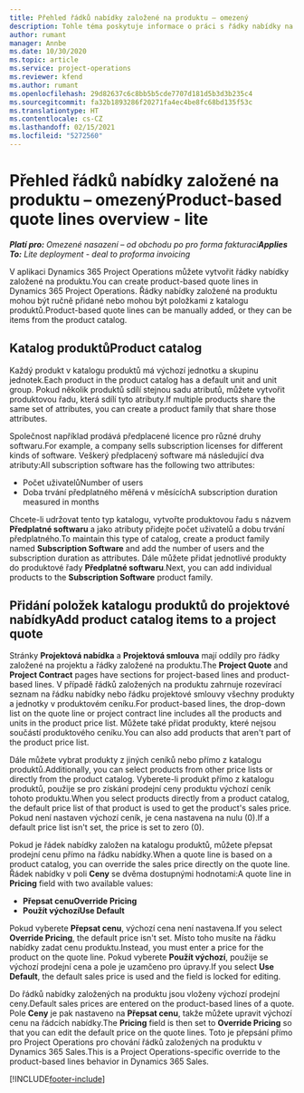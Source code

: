 ```yaml
---
title: Přehled řádků nabídky založené na produktu – omezený
description: Tohle téma poskytuje informace o práci s řádky nabídky na základě projektu.
author: rumant
manager: Annbe
ms.date: 10/30/2020
ms.topic: article
ms.service: project-operations
ms.reviewer: kfend
ms.author: rumant
ms.openlocfilehash: 29d82637c6c8bb5b5cde7707d181d5b3d3b235c4
ms.sourcegitcommit: fa32b1893286f20271fa4ec4be8fc68bd135f53c
ms.translationtype: HT
ms.contentlocale: cs-CZ
ms.lasthandoff: 02/15/2021
ms.locfileid: "5272560"
---
```

# <a name="product-based-quote-lines-overview---lite"></a><span data-ttu-id="38bf1-103">Přehled řádků nabídky založené na produktu – omezený</span><span class="sxs-lookup"><span data-stu-id="38bf1-103">Product-based quote lines overview - lite</span></span>

<span data-ttu-id="38bf1-104">_**Platí pro:** Omezené nasazení – od obchodu po pro forma fakturaci_</span><span class="sxs-lookup"><span data-stu-id="38bf1-104">_**Applies To:** Lite deployment - deal to proforma invoicing_</span></span>

<span data-ttu-id="38bf1-105">V aplikaci Dynamics 365 Project Operations můžete vytvořit řádky nabídky založené na produktu.</span><span class="sxs-lookup"><span data-stu-id="38bf1-105">You can create product-based quote lines in Dynamics 365 Project Operations.</span></span> <span data-ttu-id="38bf1-106">Řádky nabídky založené na produktu mohou být ručně přidané nebo mohou být položkami z katalogu produktů.</span><span class="sxs-lookup"><span data-stu-id="38bf1-106">Product-based quote lines can be manually added, or they can be items from the product catalog.</span></span>

## <a name="product-catalog"></a><span data-ttu-id="38bf1-107">Katalog produktů</span><span class="sxs-lookup"><span data-stu-id="38bf1-107">Product catalog</span></span>

<span data-ttu-id="38bf1-108">Každý produkt v katalogu produktů má výchozí jednotku a skupinu jednotek.</span><span class="sxs-lookup"><span data-stu-id="38bf1-108">Each product in the product catalog has a default unit and unit group.</span></span> <span data-ttu-id="38bf1-109">Pokud několik produktů sdílí stejnou sadu atributů, můžete vytvořit produktovou řadu, která sdílí tyto atributy.</span><span class="sxs-lookup"><span data-stu-id="38bf1-109">If multiple products share the same set of attributes, you can create a product family that share those attributes.</span></span> 

<span data-ttu-id="38bf1-110">Společnost například prodává předplacené licence pro různé druhy softwaru.</span><span class="sxs-lookup"><span data-stu-id="38bf1-110">For example, a company sells subscription licenses for different kinds of software.</span></span> <span data-ttu-id="38bf1-111">Veškerý předplacený software má následující dva atributy:</span><span class="sxs-lookup"><span data-stu-id="38bf1-111">All subscription software has the following two attributes:</span></span>

- <span data-ttu-id="38bf1-112">Počet uživatelů</span><span class="sxs-lookup"><span data-stu-id="38bf1-112">Number of users</span></span>
- <span data-ttu-id="38bf1-113">Doba trvání předplatného měřená v měsících</span><span class="sxs-lookup"><span data-stu-id="38bf1-113">A subscription duration measured in months</span></span>

<span data-ttu-id="38bf1-114">Chcete-li udržovat tento typ katalogu, vytvořte produktovou řadu s názvem **Předplatné softwaru** a jako atributy přidejte počet uživatelů a dobu trvání předplatného.</span><span class="sxs-lookup"><span data-stu-id="38bf1-114">To maintain this type of catalog, create a product family named **Subscription Software** and add the number of users and the subscription duration as attributes.</span></span> <span data-ttu-id="38bf1-115">Dále můžete přidat jednotlivé produkty do produktové řady **Předplatné softwaru**.</span><span class="sxs-lookup"><span data-stu-id="38bf1-115">Next, you can add individual products to the **Subscription Software** product family.</span></span>

## <a name="add-product-catalog-items-to-a-project-quote"></a><span data-ttu-id="38bf1-116">Přidání položek katalogu produktů do projektové nabídky</span><span class="sxs-lookup"><span data-stu-id="38bf1-116">Add product catalog items to a project quote</span></span>

<span data-ttu-id="38bf1-117">Stránky **Projektová nabídka** a **Projektová smlouva** mají oddíly pro řádky založené na projektu a řádky založené na produktu.</span><span class="sxs-lookup"><span data-stu-id="38bf1-117">The **Project Quote** and **Project Contract** pages have sections for project-based lines and product-based lines.</span></span> <span data-ttu-id="38bf1-118">V případě řádků založených na produktu zahrnuje rozevírací seznam na řádku nabídky nebo řádku projektové smlouvy všechny produkty a jednotky v produktovém ceníku.</span><span class="sxs-lookup"><span data-stu-id="38bf1-118">For product-based lines, the drop-down list on the quote line or project contract line includes all the products and units in the product price list.</span></span> <span data-ttu-id="38bf1-119">Můžete také přidat produkty, které nejsou součástí produktového ceníku.</span><span class="sxs-lookup"><span data-stu-id="38bf1-119">You can also add products that aren't part of the product price list.</span></span>

<span data-ttu-id="38bf1-120">Dále můžete vybrat produkty z jiných ceníků nebo přímo z katalogu produktů.</span><span class="sxs-lookup"><span data-stu-id="38bf1-120">Additionally, you can select products from other price lists or directly from the product catalog.</span></span> <span data-ttu-id="38bf1-121">Vyberete-li produkt přímo z katalogu produktů, použije se pro získání prodejní ceny produktu výchozí ceník tohoto produktu.</span><span class="sxs-lookup"><span data-stu-id="38bf1-121">When you select products directly from a product catalog, the default price list of that product is used to get the product's sales price.</span></span> <span data-ttu-id="38bf1-122">Pokud není nastaven výchozí ceník, je cena nastavena na nulu (0).</span><span class="sxs-lookup"><span data-stu-id="38bf1-122">If a default price list isn't set, the price is set to zero (0).</span></span>

<span data-ttu-id="38bf1-123">Pokud je řádek nabídky založen na katalogu produktů, můžete přepsat prodejní cenu přímo na řádku nabídky.</span><span class="sxs-lookup"><span data-stu-id="38bf1-123">When a quote line is based on a product catalog, you can override the sales price directly on the quote line.</span></span> <span data-ttu-id="38bf1-124">Řádek nabídky v poli **Ceny** se dvěma dostupnými hodnotami:</span><span class="sxs-lookup"><span data-stu-id="38bf1-124">A quote line in **Pricing** field with two available values:</span></span>

- <span data-ttu-id="38bf1-125">**Přepsat cenu**</span><span class="sxs-lookup"><span data-stu-id="38bf1-125">**Override Pricing**</span></span>
- <span data-ttu-id="38bf1-126">**Použít výchozí**</span><span class="sxs-lookup"><span data-stu-id="38bf1-126">**Use Default**</span></span>

<span data-ttu-id="38bf1-127">Pokud vyberete **Přepsat cenu**, výchozí cena není nastavena.</span><span class="sxs-lookup"><span data-stu-id="38bf1-127">If you select **Override Pricing**, the default price isn't set.</span></span> <span data-ttu-id="38bf1-128">Místo toho musíte na řádku nabídky zadat cenu produktu.</span><span class="sxs-lookup"><span data-stu-id="38bf1-128">Instead, you must enter a price for the product on the quote line.</span></span> <span data-ttu-id="38bf1-129">Pokud vyberete **Použít výchozí**, použije se výchozí prodejní cena a pole je uzamčeno pro úpravy.</span><span class="sxs-lookup"><span data-stu-id="38bf1-129">If you select **Use Default**, the default sales price is used and the field is locked for editing.</span></span>

<span data-ttu-id="38bf1-130">Do řádků nabídky založených na produktu jsou vloženy výchozí prodejní ceny.</span><span class="sxs-lookup"><span data-stu-id="38bf1-130">Default sales prices are entered on the product-based lines of a quote.</span></span> <span data-ttu-id="38bf1-131">Pole **Ceny** je pak nastaveno na **Přepsat cenu**, takže můžete upravit výchozí cenu na řádcích nabídky.</span><span class="sxs-lookup"><span data-stu-id="38bf1-131">The **Pricing** field is then set to **Override Pricing** so that you can edit the default price on the quote lines.</span></span> <span data-ttu-id="38bf1-132">Toto je přepsání přímo pro Project Operations pro chování řádků založených na produktu v Dynamics 365 Sales.</span><span class="sxs-lookup"><span data-stu-id="38bf1-132">This is a Project Operations-specific override to the product-based lines behavior in Dynamics 365 Sales.</span></span>


[!INCLUDE[footer-include](../../includes/footer-banner.md)]